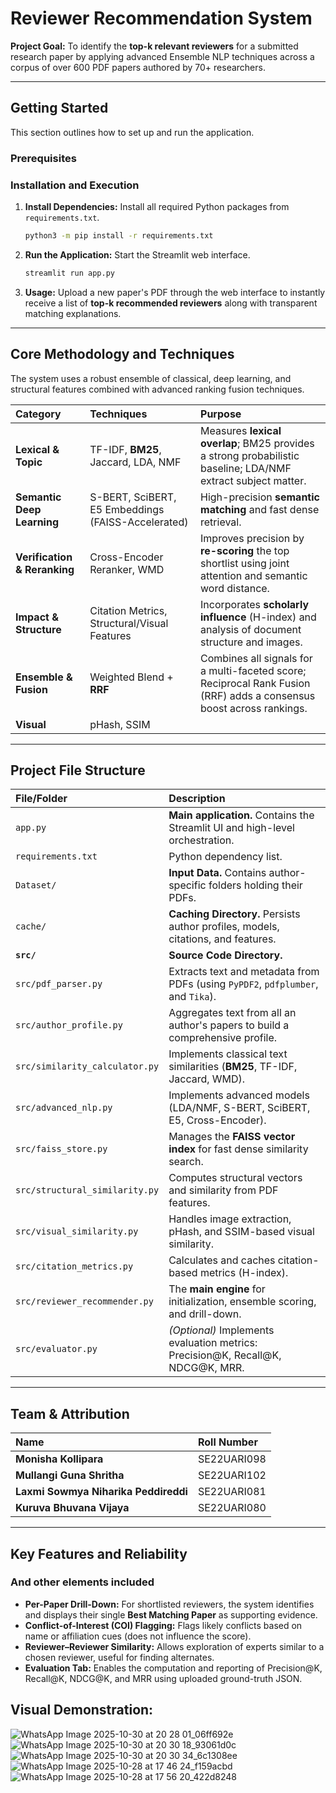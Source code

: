 # Reviewer Recommendation System

**Project Goal:** To identify the **top-k relevant reviewers** for a submitted research paper by applying advanced Ensemble NLP techniques across a corpus of over 600 PDF papers authored by 70+ researchers.

---

## Getting Started

This section outlines how to set up and run the application.

### Prerequisites

### Installation and Execution

1.  **Install Dependencies:** Install all required Python packages from `requirements.txt`.

    ```bash
    python3 -m pip install -r requirements.txt
    ```

2.  **Run the Application:** Start the Streamlit web interface.

    ```bash
    streamlit run app.py
    ```

3.  **Usage:** Upload a new paper's PDF through the web interface to instantly receive a list of **top-k recommended reviewers** along with transparent matching explanations.

---

## Core Methodology and Techniques

The system uses a robust ensemble of classical, deep learning, and structural features combined with advanced ranking fusion techniques.

| Category | Techniques | Purpose |
| :--- | :--- | :--- |
| **Lexical & Topic** | TF-IDF, **BM25**, Jaccard, LDA, NMF | Measures **lexical overlap**; BM25 provides a strong probabilistic baseline; LDA/NMF extract subject matter. |
| **Semantic Deep Learning** | S-BERT, SciBERT, E5 Embeddings (FAISS-Accelerated) | High-precision **semantic matching** and fast dense retrieval. |
| **Verification & Reranking** | Cross-Encoder Reranker, WMD | Improves precision by **re-scoring** the top shortlist using joint attention and semantic word distance. |
| **Impact & Structure** | Citation Metrics, Structural/Visual Features | Incorporates **scholarly influence** (H-index) and analysis of document structure and images. |
| **Ensemble & Fusion** | Weighted Blend + **RRF** | Combines all signals for a multi-faceted score; Reciprocal Rank Fusion (RRF) adds a consensus boost across rankings. |
| **Visual** | pHash, SSIM |
---

## Project File Structure

| File/Folder | Description |
| :--- | :--- |
| `app.py` | **Main application.** Contains the Streamlit UI and high-level orchestration. |
| `requirements.txt` | Python dependency list. |
| `Dataset/` | **Input Data.** Contains author-specific folders holding their PDFs. |
| `cache/` | **Caching Directory.** Persists author profiles, models, citations, and features. |
| **`src/`** | **Source Code Directory.** |
| `src/pdf_parser.py` | Extracts text and metadata from PDFs (using `PyPDF2`, `pdfplumber`, and `Tika`). |
| `src/author_profile.py` | Aggregates text from all an author's papers to build a comprehensive profile. |
| `src/similarity_calculator.py` | Implements classical text similarities (**BM25**, TF-IDF, Jaccard, WMD). |
| `src/advanced_nlp.py` | Implements advanced models (LDA/NMF, S-BERT, SciBERT, E5, Cross-Encoder). |
| `src/faiss_store.py` | Manages the **FAISS vector index** for fast dense similarity search. |
| `src/structural_similarity.py` | Computes structural vectors and similarity from PDF features. |
| `src/visual_similarity.py` | Handles image extraction, pHash, and SSIM-based visual similarity. |
| `src/citation_metrics.py` | Calculates and caches citation-based metrics (H-index). |
| `src/reviewer_recommender.py` | The **main engine** for initialization, ensemble scoring, and drill-down. |
| `src/evaluator.py` | *(Optional)* Implements evaluation metrics: Precision@K, Recall@K, NDCG@K, MRR. |

---

## Team & Attribution

| Name | Roll Number |
| :--- | :--- |
| **Monisha Kollipara** | SE22UARI098 |
| **Mullangi Guna Shritha** | SE22UARI102 |
| **Laxmi Sowmya Niharika Peddireddi** | SE22UARI081 |
| **Kuruva Bhuvana Vijaya** | SE22UARI080 |

---

## Key Features and Reliability

### And other elements included

* **Per-Paper Drill-Down:** For shortlisted reviewers, the system identifies and displays their single **Best Matching Paper** as supporting evidence.
* **Conflict-of-Interest (COI) Flagging:** Flags likely conflicts based on name or affiliation cues (does not influence the score).
* **Reviewer–Reviewer Similarity:** Allows exploration of experts similar to a chosen reviewer, useful for finding alternates.
* **Evaluation Tab:** Enables the computation and reporting of Precision@K, Recall@K, NDCG@K, and MRR using uploaded ground-truth JSON.


## Visual Demonstration:
![WhatsApp Image 2025-10-30 at 20 28 01_06ff692e](https://github.com/user-attachments/assets/6fe193fe-d127-417d-ad1d-6e869b3bd539)
![WhatsApp Image 2025-10-30 at 20 30 18_93061d0c](https://github.com/user-attachments/assets/fa44617e-96e5-4e44-9928-d6c9f530f22a)
![WhatsApp Image 2025-10-30 at 20 30 34_6c1308ee](https://github.com/user-attachments/assets/86ec5de5-e95a-4c45-8a88-918d526704ff)
![WhatsApp Image 2025-10-28 at 17 46 24_f159acbd](https://github.com/user-attachments/assets/374fa11a-15fc-4ba5-8122-52bc863b700a)
![WhatsApp Image 2025-10-28 at 17 56 20_422d8248](https://github.com/user-attachments/assets/8351e231-e9f0-4302-9c00-fcb2ccce39b4)





